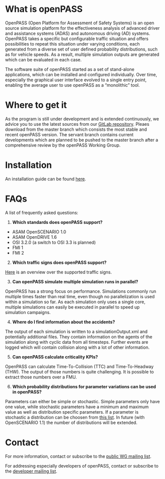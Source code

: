# What is openPASS

OpenPASS (Open Platform for Assessment of Safety Systems) is an open source simulation platform for the effectiveness analysis of advanced driver and assistance systems (ADAS) and autonomous driving (AD) systems. OpenPASS takes a specific but configurable traffic situation and offers possibilities to repeat this situation under varying conditions, each generated from a diverse set of user defined probability distributions, such as for vehicle speeds. As a result, multiple simulation outputs are generated which can be evaluated in each case.

The software suite of openPASS started as a set of stand-alone applications, which can be installed and configured individually. Over time, especially the graphical user interface evolved to a single entry point, enabling the average user to use openPASS as a “monolithic” tool.

# Where to get it

As the program is still under development and is extended continuously, we advice you to use the latest sources from our [GitLab repository](https://gitlab.eclipse.org/eclipse/simopenpass/simopenpass). Pleaes download from the master branch which consists the most stable and recent openPASS version. The servant branch contains current developments which are planned to be pushed to the master branch after a comprehensive review by the openPASS Working Group.

# Installation
An installation guide can be found [here](https://www.eclipse.org/simopenpass/content/html/index.html).

# FAQs
A list of frequently asked questions:
1. __Which standards does openPASS support?__

* ASAM OpenSCENARIO 1.0
* ASAM OpenDRIVE 1.6
* OSI 3.2.0 (a switch to OSI 3.3 is planned)
* FMI 1
* FMI 2

2. __Which traffic signs does openPASS support?__

[Here](https://gitlab.eclipse.org/eclipse/simopenpass/simopenpass/-/blob/servant/sim/doc/DoxyGen/Function/Markdown/Simulation/Development/FrameworkModules.md#L310) is an overview over the supported traffic signs. 

3. __Can openPASS simulate multiple simulation runs in parallel?__

OpenPASS has a strong focus on performance. Simulations commonly run multiple times faster than real time, even though no parallelization is used within a simulation so far. As each simulation only uses a single core, multiple simulations can easily be executed in parallel to speed up simulation campaigns.

4. __Where do I find information about the accidents?__

The output of each simulation is written to a simulationOutput.xml and potentially additional files. They contain information on the agents of the simulation along with cyclic data from all timesteps. Further events are logged which will contain collision along with a lot of other information.

5. __Can openPASS calculate criticality KPIs?__

OpenPASS can calculate Time-To-Collision (TTC) and Time-To-Headway (THW). The output of those numbers is quite challenging. It is possible to extract those numbers over a FMU.

6. __Which probability distributions for parameter variations can be used in openPASS?__

Parameters can either be simple or stochastic. Simple parameters only have one value, while stochastic parameters have a minimum and maximum value as well as distribution specific parameters. If a parameter is stochastic a distribution can be choosen from [this list](https://gitlab.eclipse.org/eclipse/simopenpass/simopenpass/-/blob/servant/sim/src/core/slave/modules/Stochastics/stochastics_implementation.h). In future (with OpenSCENARIO 1.1) the number of distributions will be extended.

# Contact

For more information, contact or subscribe to the [public WG mailing list](https://dev.eclipse.org/mailman/listinfo/openpass-wg).

For addressing especially developers of openPASS, contact or subscribe to the [developer mailing list]( simopenpass-dev@eclipse.org).
